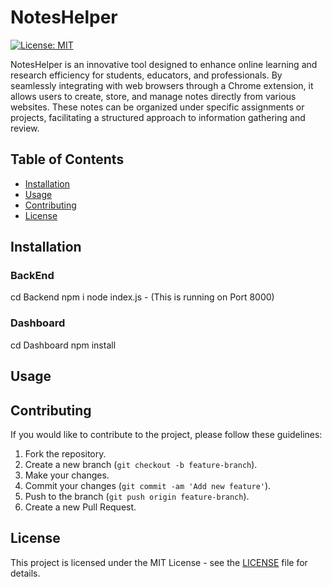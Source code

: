 # NotesHelper

[![License: MIT](https://img.shields.io/badge/License-MIT-yellow.svg)](https://opensource.org/licenses/MIT)

NotesHelper is an innovative tool designed to enhance online learning and research efficiency for students, educators, and professionals. By seamlessly integrating with web browsers through a Chrome extension, it allows users to create, store, and manage notes directly from various websites. These notes can be organized under specific assignments or projects, facilitating a structured approach to information gathering and review.

## Table of Contents

- [Installation](#installation)
- [Usage](#usage)
- [Contributing](#contributing)
- [License](#license)

## Installation

### BackEnd
cd Backend
npm i
node index.js   - (This is running on Port 8000)

### Dashboard
cd Dashboard
npm install


## Usage


## Contributing

If you would like to contribute to the project, please follow these guidelines:

1. Fork the repository.
2. Create a new branch (`git checkout -b feature-branch`).
3. Make your changes.
4. Commit your changes (`git commit -am 'Add new feature'`).
5. Push to the branch (`git push origin feature-branch`).
6. Create a new Pull Request.

## License

This project is licensed under the MIT License - see the [LICENSE](LICENSE) file for details.
